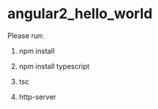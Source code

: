 # angular2_hello_world

Please run: 

1. npm install

2. npm install typescript

3. tsc

4. http-server
